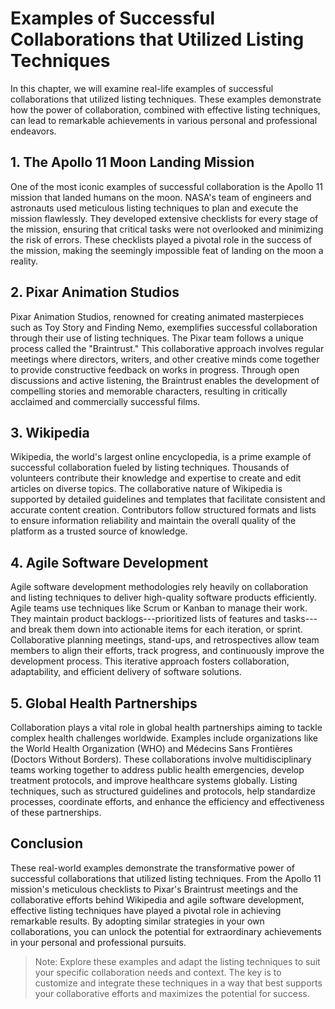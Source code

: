 Examples of Successful Collaborations that Utilized Listing Techniques
==================================================================================

In this chapter, we will examine real-life examples of successful collaborations that utilized listing techniques. These examples demonstrate how the power of collaboration, combined with effective listing techniques, can lead to remarkable achievements in various personal and professional endeavors.

**1. The Apollo 11 Moon Landing Mission**
-----------------------------------------

One of the most iconic examples of successful collaboration is the Apollo 11 mission that landed humans on the moon. NASA's team of engineers and astronauts used meticulous listing techniques to plan and execute the mission flawlessly. They developed extensive checklists for every stage of the mission, ensuring that critical tasks were not overlooked and minimizing the risk of errors. These checklists played a pivotal role in the success of the mission, making the seemingly impossible feat of landing on the moon a reality.

**2. Pixar Animation Studios**
------------------------------

Pixar Animation Studios, renowned for creating animated masterpieces such as Toy Story and Finding Nemo, exemplifies successful collaboration through their use of listing techniques. The Pixar team follows a unique process called the "Braintrust." This collaborative approach involves regular meetings where directors, writers, and other creative minds come together to provide constructive feedback on works in progress. Through open discussions and active listening, the Braintrust enables the development of compelling stories and memorable characters, resulting in critically acclaimed and commercially successful films.

**3. Wikipedia**
----------------

Wikipedia, the world's largest online encyclopedia, is a prime example of successful collaboration fueled by listing techniques. Thousands of volunteers contribute their knowledge and expertise to create and edit articles on diverse topics. The collaborative nature of Wikipedia is supported by detailed guidelines and templates that facilitate consistent and accurate content creation. Contributors follow structured formats and lists to ensure information reliability and maintain the overall quality of the platform as a trusted source of knowledge.

**4. Agile Software Development**
---------------------------------

Agile software development methodologies rely heavily on collaboration and listing techniques to deliver high-quality software products efficiently. Agile teams use techniques like Scrum or Kanban to manage their work. They maintain product backlogs---prioritized lists of features and tasks---and break them down into actionable items for each iteration, or sprint. Collaborative planning meetings, stand-ups, and retrospectives allow team members to align their efforts, track progress, and continuously improve the development process. This iterative approach fosters collaboration, adaptability, and efficient delivery of software solutions.

**5. Global Health Partnerships**
---------------------------------

Collaboration plays a vital role in global health partnerships aiming to tackle complex health challenges worldwide. Examples include organizations like the World Health Organization (WHO) and Médecins Sans Frontières (Doctors Without Borders). These collaborations involve multidisciplinary teams working together to address public health emergencies, develop treatment protocols, and improve healthcare systems globally. Listing techniques, such as structured guidelines and protocols, help standardize processes, coordinate efforts, and enhance the efficiency and effectiveness of these partnerships.

Conclusion
----------

These real-world examples demonstrate the transformative power of successful collaborations that utilized listing techniques. From the Apollo 11 mission's meticulous checklists to Pixar's Braintrust meetings and the collaborative efforts behind Wikipedia and agile software development, effective listing techniques have played a pivotal role in achieving remarkable results. By adopting similar strategies in your own collaborations, you can unlock the potential for extraordinary achievements in your personal and professional pursuits.
> Note: Explore these examples and adapt the listing techniques to suit your specific collaboration needs and context. The key is to customize and integrate these techniques in a way that best supports your collaborative efforts and maximizes the potential for success.
